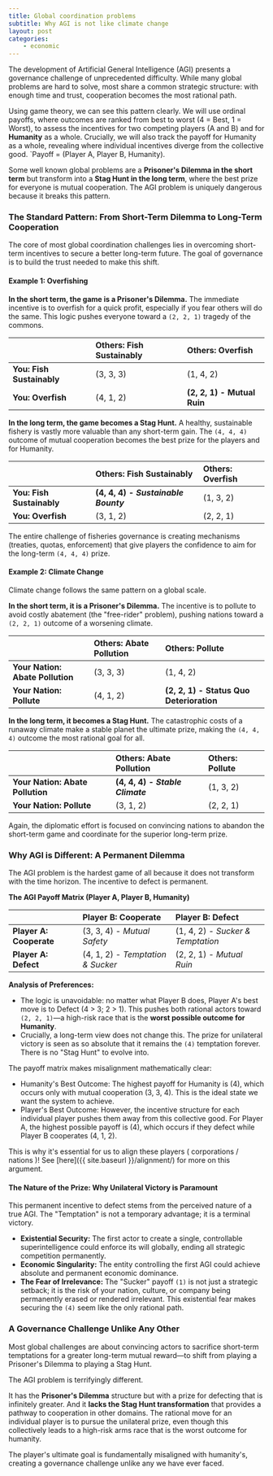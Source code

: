 ```yaml
---
title: Global coordination problems
subtitle: Why AGI is not like climate change
layout: post
categories:
    - economic
---
```


The development of Artificial General Intelligence (AGI) presents a governance challenge of unprecedented difficulty. While many global problems are hard to solve, most share a common strategic structure: with enough time and trust, cooperation becomes the most rational path.

Using game theory, we can see this pattern clearly. We will use ordinal payoffs, where outcomes are ranked from best to worst (4 = Best, 1 = Worst), to assess the incentives for two competing players (A and B) and for **Humanity** as a whole. Crucially, we will also track the payoff for Humanity as a whole, revealing where individual incentives diverge from the collective good. `Payoff = (Player A, Player B, Humanity).

Some well known global problems are a **Prisoner's Dilemma in the short term** but transform into a **Stag Hunt in the long term**, where the best prize for everyone is mutual cooperation. The AGI problem is uniquely dangerous because it breaks this pattern.

### The Standard Pattern: From Short-Term Dilemma to Long-Term Cooperation

The core of most global coordination challenges lies in overcoming short-term incentives to secure a better long-term future. The goal of governance is to build the trust needed to make this shift.

#### Example 1: Overfishing

**In the short term, the game is a Prisoner's Dilemma.** The immediate incentive is to overfish for a quick profit, especially if you fear others will do the same. This logic pushes everyone toward a `(2, 2, 1)` tragedy of the commons.

| | **Others: Fish Sustainably** | **Others: Overfish** |
| :--- | :--- | :--- |
| **You: Fish Sustainably** | (3, 3, 3) | (1, 4, 2) |
| **You: Overfish** | (4, 1, 2) | **(2, 2, 1) - Mutual Ruin** |

**In the long term, the game becomes a Stag Hunt.** A healthy, sustainable fishery is vastly more valuable than any short-term gain. The `(4, 4, 4)` outcome of mutual cooperation becomes the best prize for the players and for Humanity.

| | **Others: Fish Sustainably** | **Others: Overfish** |
| :--- | :--- | :--- |
| **You: Fish Sustainably** | **(4, 4, 4) - *Sustainable Bounty*** | (1, 3, 2) |
| **You: Overfish** | (3, 1, 2) | (2, 2, 1) |

The entire challenge of fisheries governance is creating mechanisms (treaties, quotas, enforcement) that give players the confidence to aim for the long-term `(4, 4, 4)` prize.

#### Example 2: Climate Change

Climate change follows the same pattern on a global scale.

**In the short term, it is a Prisoner's Dilemma.** The incentive is to pollute to avoid costly abatement (the "free-rider" problem), pushing nations toward a `(2, 2, 1)` outcome of a worsening climate.

| | **Others: Abate Pollution** | **Others: Pollute** |
| :--- | :--- | :--- |
| **Your Nation: Abate Pollution** | (3, 3, 3) | (1, 4, 2) |
| **Your Nation: Pollute** | (4, 1, 2) | **(2, 2, 1) - Status Quo Deterioration** |

**In the long term, it becomes a Stag Hunt.** The catastrophic costs of a runaway climate make a stable planet the ultimate prize, making the `(4, 4, 4)` outcome the most rational goal for all.

| | **Others: Abate Pollution** | **Others: Pollute** |
| :--- | :--- | :--- |
| **Your Nation: Abate Pollution** | **(4, 4, 4) - *Stable Climate*** | (1, 3, 2) |
| **Your Nation: Pollute** | (3, 1, 2) | (2, 2, 1) |

Again, the diplomatic effort is focused on convincing nations to abandon the short-term game and coordinate for the superior long-term prize.

### Why AGI is Different: A Permanent Dilemma

The AGI problem is the hardest game of all because it does not transform with the time horizon. The incentive to defect is permanent.

**The AGI Payoff Matrix (Player A, Player B, Humanity)**

| | **Player B: Cooperate** | **Player B: Defect** |
| :--- | :--- | :--- |
| **Player A: Cooperate** | (3, 3, 4) - *Mutual Safety* | (1, 4, 2) - *Sucker & Temptation* |
| **Player A: Defect** | (4, 1, 2) - *Temptation & Sucker* | (2, 2, 1) - *Mutual Ruin* |

**Analysis of Preferences:**

*   The logic is unavoidable: no matter what Player B does, Player A's best move is to Defect (4 > 3; 2 > 1). This pushes both rational actors toward `(2, 2, 1)`—a high-risk race that is the **worst possible outcome for Humanity**.
*   Crucially, a long-term view does not change this. The prize for unilateral victory is seen as so absolute that it remains the `(4)` temptation forever. There is no "Stag Hunt" to evolve into.

<!-- this is the core of AI governance alignment!?
see https://act65.github.io/alignment/  (add ref?)
the players payoffs are not 'aligned' with humanities. we see it here! 
-->

The payoff matrix makes misalignment mathematically clear:

- Humanity's Best Outcome: The highest payoff for Humanity is (4), which occurs only with mutual cooperation (3, 3, 4). This is the ideal state we want the system to achieve.
- Player's Best Outcome: However, the incentive structure for each individual player pushes them away from this collective good. For Player A, the highest possible payoff is (4), which occurs if they defect while Player B cooperates (4, 1, 2).

This is why it's essential for us to align these players ( corporations / nations )! See [here]({{ site.baseurl }}/alignment/) for more on this argument.

#### The Nature of the Prize: Why Unilateral Victory is Paramount

This permanent incentive to defect stems from the perceived nature of a true AGI. The "Temptation" is not a temporary advantage; it is a terminal victory.

*   **Existential Security:** The first actor to create a single, controllable superintelligence could enforce its will globally, ending all strategic competition permanently.
*   **Economic Singularity:** The entity controlling the first AGI could achieve absolute and permanent economic dominance.
*   **The Fear of Irrelevance:** The "Sucker" payoff `(1)` is not just a strategic setback; it is the risk of your nation, culture, or company being permanently erased or rendered irrelevant. This existential fear makes securing the `(4)` seem like the only rational path.

### A Governance Challenge Unlike Any Other

Most global challenges are about convincing actors to sacrifice short-term temptations for a greater long-term mutual reward—to shift from playing a Prisoner's Dilemma to playing a Stag Hunt.

The AGI problem is terrifyingly different.

It has the **Prisoner's Dilemma** structure but with a prize for defecting that is infinitely greater. And it **lacks the Stag Hunt transformation** that provides a pathway to cooperation in other domains. The rational move for an individual player is to pursue the unilateral prize, even though this collectively leads to a high-risk arms race that is the worst outcome for humanity.

The player's ultimate goal is fundamentally misaligned with humanity's, creating a governance challenge unlike any we have ever faced.